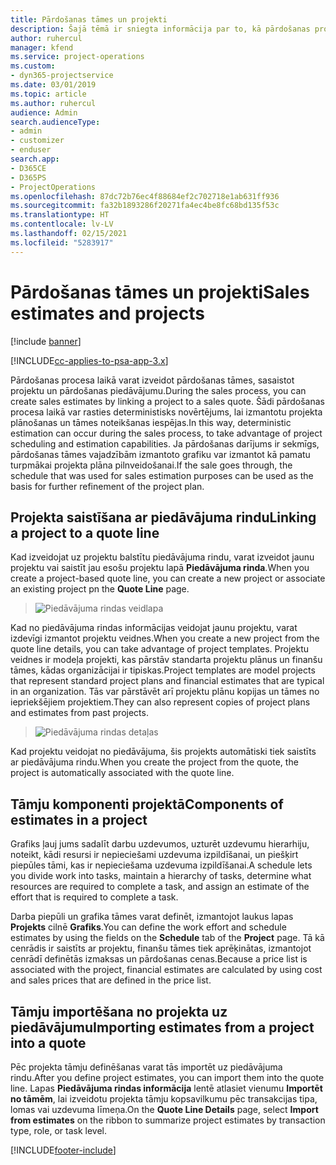 ```yaml
---
title: Pārdošanas tāmes un projekti
description: Šajā tēmā ir sniegta informācija par to, kā pārdošanas procesā izdevīgi izmantot plānošanu un tāmes.
author: ruhercul
manager: kfend
ms.service: project-operations
ms.custom:
- dyn365-projectservice
ms.date: 03/01/2019
ms.topic: article
ms.author: ruhercul
audience: Admin
search.audienceType:
- admin
- customizer
- enduser
search.app:
- D365CE
- D365PS
- ProjectOperations
ms.openlocfilehash: 87dc72b76ec4f88684ef2c702718e1ab631ff936
ms.sourcegitcommit: fa32b1893286f20271fa4ec4be8fc68bd135f53c
ms.translationtype: HT
ms.contentlocale: lv-LV
ms.lasthandoff: 02/15/2021
ms.locfileid: "5283917"
---
```

# <a name="sales-estimates-and-projects"></a><span data-ttu-id="a0dfd-103">Pārdošanas tāmes un projekti</span><span class="sxs-lookup"><span data-stu-id="a0dfd-103">Sales estimates and projects</span></span>

[!include [banner](../includes/psa-now-project-operations.md)]

[!INCLUDE[cc-applies-to-psa-app-3.x](../includes/cc-applies-to-psa-app-3x.md)]

<span data-ttu-id="a0dfd-104">Pārdošanas procesa laikā varat izveidot pārdošanas tāmes, sasaistot projektu un pārdošanas piedāvājumu.</span><span class="sxs-lookup"><span data-stu-id="a0dfd-104">During the sales process, you can create sales estimates by linking a project to a sales quote.</span></span> <span data-ttu-id="a0dfd-105">Šādi pārdošanas procesa laikā var rasties deterministisks novērtējums, lai izmantotu projekta plānošanas un tāmes noteikšanas iespējas.</span><span class="sxs-lookup"><span data-stu-id="a0dfd-105">In this way, deterministic estimation can occur during the sales process, to take advantage of project scheduling and estimation capabilities.</span></span> <span data-ttu-id="a0dfd-106">Ja pārdošanas darījums ir sekmīgs, pārdošanas tāmes vajadzībām izmantoto grafiku var izmantot kā pamatu turpmākai projekta plāna pilnveidošanai.</span><span class="sxs-lookup"><span data-stu-id="a0dfd-106">If the sale goes through, the schedule that was used for sales estimation purposes can be used as the basis for further refinement of the project plan.</span></span>

## <a name="linking-a-project-to-a-quote-line"></a><span data-ttu-id="a0dfd-107">Projekta saistīšana ar piedāvājuma rindu</span><span class="sxs-lookup"><span data-stu-id="a0dfd-107">Linking a project to a quote line</span></span>

<span data-ttu-id="a0dfd-108">Kad izveidojat uz projektu balstītu piedāvājuma rindu, varat izveidot jaunu projektu vai saistīt jau esošu projektu lapā **Piedāvājuma rinda**.</span><span class="sxs-lookup"><span data-stu-id="a0dfd-108">When you create a project-based quote line, you can create a new project or associate an existing project pn the **Quote Line** page.</span></span> 

> ![Piedāvājuma rindas veidlapa](media/project-8.png)
 
<span data-ttu-id="a0dfd-110">Kad no piedāvājuma rindas informācijas veidojat jaunu projektu, varat izdevīgi izmantot projektu veidnes.</span><span class="sxs-lookup"><span data-stu-id="a0dfd-110">When you create a new project from the quote line details, you can take advantage of project templates.</span></span> <span data-ttu-id="a0dfd-111">Projektu veidnes ir modeļa projekti, kas pārstāv standarta projektu plānus un finanšu tāmes, kādas organizācijai ir tipiskas.</span><span class="sxs-lookup"><span data-stu-id="a0dfd-111">Project templates are model projects that represent standard project plans and financial estimates that are typical in an organization.</span></span> <span data-ttu-id="a0dfd-112">Tās var pārstāvēt arī projektu plānu kopijas un tāmes no iepriekšējiem projektiem.</span><span class="sxs-lookup"><span data-stu-id="a0dfd-112">They can also represent copies of project plans and estimates from past projects.</span></span>

> ![Piedāvājuma rindas detaļas](media/project-9.png)
  
<span data-ttu-id="a0dfd-114">Kad projektu veidojat no piedāvājuma, šis projekts automātiski tiek saistīts ar piedāvājuma rindu.</span><span class="sxs-lookup"><span data-stu-id="a0dfd-114">When you create the project from the quote, the project is automatically associated with the quote line.</span></span>

## <a name="components-of-estimates-in-a-project"></a><span data-ttu-id="a0dfd-115">Tāmju komponenti projektā</span><span class="sxs-lookup"><span data-stu-id="a0dfd-115">Components of estimates in a project</span></span>

<span data-ttu-id="a0dfd-116">Grafiks ļauj jums sadalīt darbu uzdevumos, uzturēt uzdevumu hierarhiju, noteikt, kādi resursi ir nepieciešami uzdevuma izpildīšanai, un piešķirt piepūles tāmi, kas ir nepieciešama uzdevuma izpildīšanai.</span><span class="sxs-lookup"><span data-stu-id="a0dfd-116">A schedule lets you divide work into tasks, maintain a hierarchy of tasks, determine what resources are required to complete a task, and assign an estimate of the effort that is required to complete a task.</span></span>

<span data-ttu-id="a0dfd-117">Darba piepūli un grafika tāmes varat definēt, izmantojot laukus lapas **Projekts** cilnē **Grafiks**.</span><span class="sxs-lookup"><span data-stu-id="a0dfd-117">You can define the work effort and schedule estimates by using the fields on the **Schedule** tab of the **Project** page.</span></span> <span data-ttu-id="a0dfd-118">Tā kā cenrādis ir saistīts ar projektu, finanšu tāmes tiek aprēķinātas, izmantojot cenrādī definētās izmaksas un pārdošanas cenas.</span><span class="sxs-lookup"><span data-stu-id="a0dfd-118">Because a price list is associated with the project, financial estimates are calculated by using cost and sales prices that are defined in the price list.</span></span>

## <a name="importing-estimates-from-a-project-into-a-quote"></a><span data-ttu-id="a0dfd-119">Tāmju importēšana no projekta uz piedāvājumu</span><span class="sxs-lookup"><span data-stu-id="a0dfd-119">Importing estimates from a project into a quote</span></span>

<span data-ttu-id="a0dfd-120">Pēc projekta tāmju definēšanas varat tās importēt uz piedāvājuma rindu.</span><span class="sxs-lookup"><span data-stu-id="a0dfd-120">After you define project estimates, you can import them into the quote line.</span></span> <span data-ttu-id="a0dfd-121">Lapas **Piedāvājuma rindas informācija** lentē atlasiet vienumu **Importēt no tāmēm**, lai izveidotu projekta tāmju kopsavilkumu pēc transakcijas tipa, lomas vai uzdevuma līmeņa.</span><span class="sxs-lookup"><span data-stu-id="a0dfd-121">On the **Quote Line Details** page, select **Import from estimates** on the ribbon to summarize project estimates by transaction type, role, or task level.</span></span>


[!INCLUDE[footer-include](../includes/footer-banner.md)]